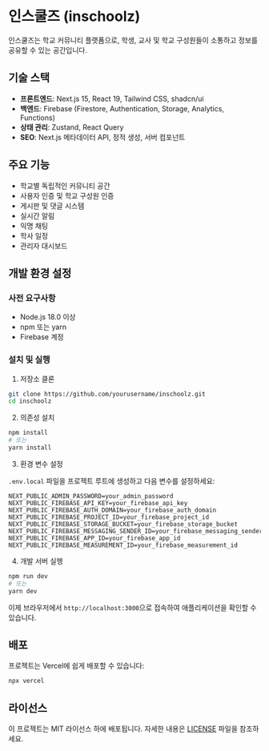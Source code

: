 # 인스쿨즈 (inschoolz)

인스쿨즈는 학교 커뮤니티 플랫폼으로, 학생, 교사 및 학교 구성원들이 소통하고 정보를 공유할 수 있는 공간입니다.

## 기술 스택

- **프론트엔드**: Next.js 15, React 19, Tailwind CSS, shadcn/ui
- **백엔드**: Firebase (Firestore, Authentication, Storage, Analytics, Functions)
- **상태 관리**: Zustand, React Query
- **SEO**: Next.js 메타데이터 API, 정적 생성, 서버 컴포넌트

## 주요 기능

- 학교별 독립적인 커뮤니티 공간
- 사용자 인증 및 학교 구성원 인증
- 게시판 및 댓글 시스템
- 실시간 알림
- 익명 채팅
- 학사 일정
- 관리자 대시보드

## 개발 환경 설정

### 사전 요구사항

- Node.js 18.0 이상
- npm 또는 yarn
- Firebase 계정

### 설치 및 실행

1. 저장소 클론

```bash
git clone https://github.com/yourusername/inschoolz.git
cd inschoolz
```

2. 의존성 설치

```bash
npm install
# 또는
yarn install
```

3. 환경 변수 설정

`.env.local` 파일을 프로젝트 루트에 생성하고 다음 변수를 설정하세요:

```
NEXT_PUBLIC_ADMIN_PASSWORD=your_admin_password
NEXT_PUBLIC_FIREBASE_API_KEY=your_firebase_api_key
NEXT_PUBLIC_FIREBASE_AUTH_DOMAIN=your_firebase_auth_domain
NEXT_PUBLIC_FIREBASE_PROJECT_ID=your_firebase_project_id
NEXT_PUBLIC_FIREBASE_STORAGE_BUCKET=your_firebase_storage_bucket
NEXT_PUBLIC_FIREBASE_MESSAGING_SENDER_ID=your_firebase_messaging_sender_id
NEXT_PUBLIC_FIREBASE_APP_ID=your_firebase_app_id
NEXT_PUBLIC_FIREBASE_MEASUREMENT_ID=your_firebase_measurement_id
```

4. 개발 서버 실행

```bash
npm run dev
# 또는
yarn dev
```

이제 브라우저에서 `http://localhost:3000`으로 접속하여 애플리케이션을 확인할 수 있습니다.

## 배포

프로젝트는 Vercel에 쉽게 배포할 수 있습니다:

```bash
npx vercel
```

## 라이선스

이 프로젝트는 MIT 라이선스 하에 배포됩니다. 자세한 내용은 [LICENSE](LICENSE) 파일을 참조하세요.

